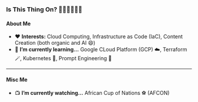 ### Is This Thing On? 🎤🙋🏾‍♀️🎸🎶

#### **About Me**

- ❤️ **Interests:** Cloud Computing, Infrastructure as Code (IaC), Content Creation (both organic and AI 😄)
- 🌱 **I’m currently learning...** Google CLoud Platform (GCP) ☁️, Terraform 🪄, Kubernetes 🎼, Prompt Engineering 🔑

<hr />

#### **Misc Me**

- 📺 **I’m currently watching...** African Cup of Nations ⚽ (AFCON)

<!--
**olubabs01a/olubabs01a** is a ✨ _special_ ✨ repository because its `README.md` (this file) appears on your GitHub profile.

Here are some ideas to get you started:

- 🔭 I’m currently working on ...
- 🌱 I’m currently learning ...
- 👯 I’m looking to collaborate on ...
- 🤔 I’m looking for help with ...
- 💬 Ask me about ...
- 📫 How to reach me: ...
- 😄 Pronouns: ...
- ⚡ Fun fact: ...
-->
